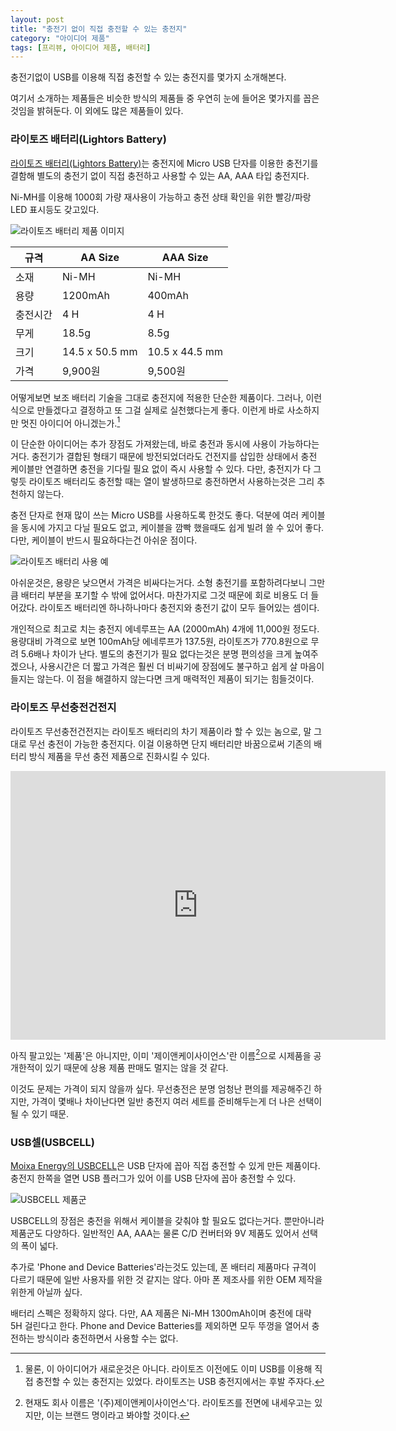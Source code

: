 ```yaml
---
layout: post
title: "충전기 없이 직접 충전할 수 있는 충전지"
category: "아이디어 제품"
tags: [프리뷰, 아이디어 제품, 배터리]
---
```


충전기없이 USB를 이용해 직접 충전할 수 있는 충전지를 몇가지 소개해본다.

여기서 소개하는 제품들은 비슷한 방식의 제품들 중
우연히 눈에 들어온 몇가지를 꼽은 것임을 밝혀둔다.
이 외에도 많은 제품들이 있다.



### 라이토즈 배터리(Lightors Battery)

[라이토즈 배터리(Lightors Battery)](http://lightors.co.kr/newpage/product01.html)는
충전지에 Micro USB 단자를 이용한 충전기를 결함해
별도의 충전기 없이 직접 충전하고 사용할 수 있는 AA, AAA 타입 충전지다.

Ni-MH를 이용해 1000회 가량 재사용이 가능하고
충전 상태 확인을 위한 빨강/파랑 LED 표시등도 갖고있다.

![라이토즈 배터리 제품 이미지](http://lightors.co.kr/postfixo/images/newpage/product/prd01_prd01.png)

규격     | AA Size        | AAA Size
---------|----------------|----------------
소재     | Ni-MH          | Ni-MH
용량     | 1200mAh        | 400mAh
충전시간 | 4 H            | 4 H
무게     | 18.5g          | 8.5g
크기     | 14.5 x 50.5 mm | 10.5 x 44.5 mm
가격     | 9,900원        | 9,500원

어떻게보면 보조 배터리 기술을 그대로 충전지에 적용한 단순한 제품이다.
그러나, 이런식으로 만들겠다고 결정하고 또 그걸 실제로 실천했다는게 좋다.
이런게 바로 사소하지만 멋진 아이디어 아니겠는가.[^1]

[^1]: 물론, 이 아이디어가 새로운것은 아니다. 라이토즈 이전에도 이미 USB를 이용해 직접 충전할 수 있는 충전지는 있었다. 라이토즈는 USB 충전지에서는 후발 주자다.

이 단순한 아이디어는 추가 장점도 가져왔는데,
바로 충전과 동시에 사용이 가능하다는거다.
충전기가 결합된 형태기 때문에
방전되었더라도 건전지를 삽입한 상태에서 충전 케이블만 연결하면
충전을 기다릴 필요 없이 즉시 사용할 수 있다.
다만, 충전지가 다 그렇듯 라이토즈 배터리도 충전할 때는 열이 발생하므로
충전하면서 사용하는것은 그리 추천하지 않는다.

충전 단자로 현재 많이 쓰는 Micro USB를 사용하도록 한것도 좋다.
덕분에 여러 케이블을 동시에 가지고 다닐 필요도 없고,
케이블을 깜빡 했을때도 쉽게 빌려 쓸 수 있어 좋다.
다만, 케이블이 반드시 필요하다는건 아쉬운 점이다.

![라이토즈 배터리 사용 예](http://lightors.co.kr/postfixo/images/newpage/product/nprd01_img13.jpg)

아쉬운것은, 용량은 낮으면서 가격은 비싸다는거다.
소형 충전기를 포함하려다보니 그만큼 배터리 부분을 포기할 수 밖에 없어서다.
마찬가지로 그것 때문에 회로 비용도 더 들어갔다.
라이토즈 배터리엔 하나하나마다 충전지와 충전기 값이 모두 들어있는 셈이다.

개인적으로 최고로 치는 충전지 에네루프는 AA (2000mAh) 4개에 11,000원 정도다.
용량대비 가격으로 보면 100mAh당 에네루프가 137.5원, 라이토즈가 770.8원으로
무려 5.6배나 차이가 난다.
별도의 충전기가 필요 없다는것은 분명 편의성을 크게 높여주겠으나,
사용시간은 더 짧고 가격은 훨씬 더 비싸기에
장점에도 불구하고 쉽게 살 마음이 들지는 않는다.
이 점을 해결하지 않는다면 크게 매력적인 제품이 되기는 힘들것이다.



### 라이토즈 무선충전건전지

라이토즈 무선충전건전지는 라이토즈 배터리의 차기 제품이라 할 수 있는 놈으로,
말 그대로 무선 충전이 가능한 충전지다.
이걸 이용하면 단지 배터리만 바꿈으로써 기존의 배터리 방식 제품을 무선 충전 제품으로 진화시킬 수 있다.

<center><iframe width="600" height="430" src="https://www.youtube.com/embed/wE5yYa8BMF8" frameborder="0" allowfullscreen></iframe></center>

아직 팔고있는 '제품'은 아니지만,
이미 '제이앤케이사이언스'란 이름[^2]으로 시제품을 공개한적이 있기 때문에
상용 제품 판매도 멀지는 않을 것 같다.

이것도 문제는 가격이 되지 않을까 싶다.
무선충전은 분명 엄청난 편의를 제공해주긴 하지만,
가격이 몇배나 차이난다면 일반 충전지 여러 세트를 준비해두는게 더 나은 선택이 될 수 있기 때문.

[^2]: 현재도 회사 이름은 '(주)제이앤케이사이언스'다. 라이토즈를 전면에 내세우고는 있지만, 이는 브랜드 명이라고 봐야할 것이다.



### USB셀(USBCELL)

[Moixa Energy의 USBCELL](http://www.usbcell.com/)은
USB 단자에 꼽아 직접 충전할 수 있게 만든 제품이다.
충전지 한쪽을 열면 USB 플러그가 있어 이를 USB 단자에 꼽아 충전할 수 있다.

![USBCELL 제품군](http://www.usbcell.com/benefitimages/large/family-shot-deployed-400.jpg)

USBCELL의 장점은 충전을 위해서 케이블을 갖춰야 할 필요도 없다는거다.
뿐만아니라 제품군도 다양하다.
일반적인 AA, AAA는 물론 C/D 컨버터와 9V 제품도 있어서 선택의 폭이 넓다.

추가로 'Phone and Device Batteries'라는것도 있는데,
폰 배터리 제품마다 규격이 다르기 때문에 일반 사용자를 위한 것 같지는 않다.
아마 폰 제조사를 위한 OEM 제작을 위한게 아닐까 싶다.

배터리 스펙은 정확하지 않다.
다만, AA 제품은 Ni-MH 1300mAh이며 충전에 대략 5H 걸린다고 한다.
Phone and Device Batteries를 제외하면 모두 뚜껑을 열어서 충전하는 방식이라 충전하면서 사용할 수는 없다.
